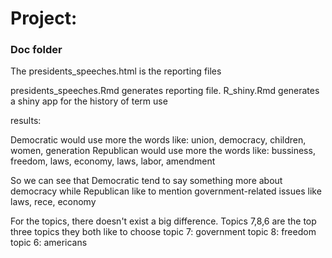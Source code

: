 # Project: 
### Doc folder

The presidents_speeches.html is the reporting files

presidents_speeches.Rmd generates reporting file.
R_shiny.Rmd generates a shiny app for the history of term use


results:

Democratic would use more the words like: union, democracy, children, women, generation
Republican would use more the words like: bussiness, freedom, laws, economy, laws, labor, amendment

So we can see that Democratic tend to say something more about democracy while Republican like to mention government-related issues like laws, rece, economy


For the topics, there doesn't exist a big difference. 
Topics 7,8,6 are the top three topics they both like to choose
topic 7: government
topic 8: freedom
topic 6: americans